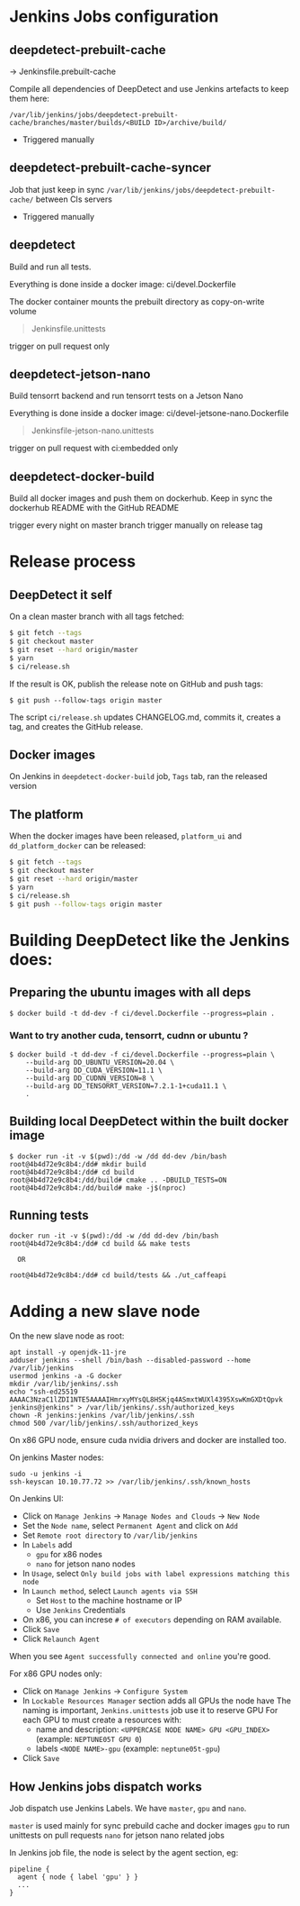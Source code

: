 # Jenkins Jobs configuration

## deepdetect-prebuilt-cache


-> Jenkinsfile.prebuilt-cache

Compile all dependencies of DeepDetect and use Jenkins artefacts to keep them here:

```
/var/lib/jenkins/jobs/deepdetect-prebuilt-cache/branches/master/builds/<BUILD ID>/archive/build/
```

* Triggered manually

## deepdetect-prebuilt-cache-syncer

Job that just keep in sync `/var/lib/jenkins/jobs/deepdetect-prebuilt-cache/` between CIs servers

* Triggered manually


## deepdetect

Build and run all tests.

Everything is done inside a docker image: ci/devel.Dockerfile

The docker container mounts the prebuilt directory as copy-on-write volume

> Jenkinsfile.unittests

trigger on pull request only

## deepdetect-jetson-nano

Build tensorrt backend and run tensorrt tests on a Jetson Nano

Everything is done inside a docker image: ci/devel-jetsone-nano.Dockerfile

> Jenkinsfile-jetson-nano.unittests

trigger on pull request with ci:embedded only

## deepdetect-docker-build

Build all docker images and push them on dockerhub.
Keep in sync the dockerhub README with the GitHub README

trigger every night on master branch
trigger manually on release tag

# Release process

## DeepDetect it self

On a clean master branch with all tags fetched:

```bash
$ git fetch --tags
$ git checkout master
$ git reset --hard origin/master
$ yarn
$ ci/release.sh
```

If the result is OK, publish the release note on GitHub and push tags:

```
$ git push --follow-tags origin master
```

The script `ci/release.sh` updates CHANGELOG.md, commits it, creates a tag, and
creates the GitHub release.

## Docker images

On Jenkins in `deepdetect-docker-build` job, `Tags` tab, ran the released version

## The platform

When the docker images have been released, `platform_ui` and `dd_platform_docker` can be released:

```bash
$ git fetch --tags
$ git checkout master
$ git reset --hard origin/master
$ yarn
$ ci/release.sh
$ git push --follow-tags origin master
```

# Building DeepDetect like the Jenkins  does:

## Preparing the ubuntu images with all deps

```
$ docker build -t dd-dev -f ci/devel.Dockerfile --progress=plain .
```

### Want to try another cuda, tensorrt, cudnn or ubuntu ?
```
$ docker build -t dd-dev -f ci/devel.Dockerfile --progress=plain \
    --build-arg DD_UBUNTU_VERSION=20.04 \
    --build-arg DD_CUDA_VERSION=11.1 \
    --build-arg DD_CUDNN_VERSION=8 \
    --build-arg DD_TENSORRT_VERSION=7.2.1-1+cuda11.1 \
    .
```

## Building local DeepDetect within the built docker image

```
$ docker run -it -v $(pwd):/dd -w /dd dd-dev /bin/bash
root@4b4d72e9c8b4:/dd# mkdir build
root@4b4d72e9c8b4:/dd# cd build
root@4b4d72e9c8b4:/dd/build# cmake .. -DBUILD_TESTS=ON
root@4b4d72e9c8b4:/dd/build# make -j$(nproc)
```

## Running tests

```
docker run -it -v $(pwd):/dd -w /dd dd-dev /bin/bash
root@4b4d72e9c8b4:/dd# cd build && make tests

  OR

root@4b4d72e9c8b4:/dd# cd build/tests && ./ut_caffeapi
```

# Adding a new slave node

On the new slave node as root:

```
apt install -y openjdk-11-jre
adduser jenkins --shell /bin/bash --disabled-password --home /var/lib/jenkins
usermod jenkins -a -G docker
mkdir /var/lib/jenkins/.ssh
echo "ssh-ed25519 AAAAC3NzaC1lZDI1NTE5AAAAIHmrxyMYsQL8HSKjq4ASmxtWUXl4395XswKmGXDtQpvk jenkins@jenkins" > /var/lib/jenkins/.ssh/authorized_keys
chown -R jenkins:jenkins /var/lib/jenkins/.ssh
chmod 500 /var/lib/jenkins/.ssh/authorized_keys
```

On x86 GPU node, ensure cuda nvidia drivers and docker are installed too.

On jenkins Master nodes:

```
sudo -u jenkins -i
ssh-keyscan 10.10.77.72 >> /var/lib/jenkins/.ssh/known_hosts
```
On Jenkins UI:

* Click on `Manage Jenkins` -> `Manage Nodes and Clouds` -> `New Node`
* Set the `Node name`, select `Permanent Agent` and click on `Add`
* Set `Remote root directory` to `/var/lib/jenkins`
* In `Labels` add 
  * `gpu` for x86 nodes
  * `nano` for jetson nano nodes
* In `Usage`, select `Only build jobs with label expressions matching this node`
* In `Launch method`, select `Launch agents via SSH`
  * Set `Host` to the machine hostname or IP
  * Use `Jenkins` Credentials
* On x86, you can increse `# of executors` depending on RAM available.
* Click `Save`
* Click `Relaunch Agent`

When you see `Agent successfully connected and online` you're good.

For x86 GPU nodes only:

* Click on `Manage Jenkins` -> `Configure System`
* In `Lockable Resources Manager` section adds all GPUs the node have
  The naming is important, `Jenkins.unittests` job use it to reserve GPU
  For each GPU to must create a resources with:
  * name and description: `<UPPERCASE NODE NAME> GPU <GPU_INDEX>` (example: `NEPTUNE05T GPU 0`)
  * labels `<NODE NAME>-gpu` (example: `neptune05t-gpu`)
* Click `Save`

## How Jenkins jobs dispatch works

Job dispatch use Jenkins Labels. We have `master`, `gpu` and `nano`.

`master` is used mainly for sync prebuild cache and docker images
`gpu` to run unittests on pull requests
`nano` for jetson nano related jobs

In Jenkins job file, the node is select by the agent section, eg:

```
pipeline {
  agent { node { label 'gpu' } }
  ...
}
```
